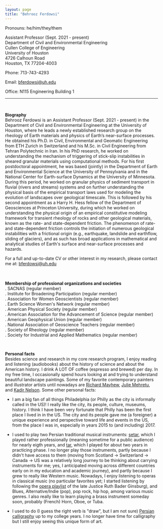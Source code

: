 ```yaml
---
layout: page
title: "Behrooz Ferdowsi"
---
```


Pronouns: he/him/they/them

Assistant Professor (Sept. 2021 - present)<br>
Department of Civil and Environmental Engineering<br>
Cullen College of Engineering<br>
University of Houston<br>
4726 Calhoun Road<br>
Houston, TX 77204-4003<br>

Phone: 713-743-4293

Email: bferdowsi@uh.edu

Office: N115 Engineering Building 1

---
<br>

**Biography**<br> 
Behrooz Ferdowsi is an Assistant Professor (Sept. 2021 - present) in the Department of Civil and Environmental Engineering at the University of Houston, where he leads a newly established research group on the rheology of Earth materials and physics of Earth’s near-surface processes. He obtained his Ph.D. in Civil, Environmental and Geomatic Engineering from ETH Zurich in Switzerland and his M.Sc. in Civil Engineering from Tehran Polytechnic in Iran. In his PhD research, he worked on understanding the mechanism of triggering of stick-slip instabilities in sheared granular materials using computational methods. For his first postdoctoral appointment, he was based (jointly) in the Department of Earth and Environmental Science at the University of Pennsylvania and in the National Center for Earth-surface Dynamics at the University of Minnesota. During this period, he worked on granular physics of sediment transport in fluvial (rivers and streams) systems and on further understanding the physical basis of the empirical transport laws used for modeling the evolution of landscapes over geological timescale. This is followed by his second appointment as a Harry H. Hess fellow of the Department of Geosciences at Princeton University, during which he worked on understanding the physical origin of an empirical constitutive modeling framework for transient rheology of rocks and other geological materials, known as the rate- and state-dependent friction. The phenomenon of rate- and state-dependent friction controls the initiation of numerous geological instabilities with a frictional origin (e.g., earthquake, landslide and earthflow, sliding of glaciers), and as such has broad applications in mathematical and analytical studies of Earth's surface and near-surface processes and hazards.

For a full and up-to-date CV or other interest in my research, please contact me at: <span style="color:#1E88E5">bferdowsi@uh.edu</span><br>  
<br>  

**Membership of professional organizations and societies**<br>
. SACNAS (regular member)<br>
. Institute for Broadening Participation (regular member)<br>
. Association for Women Geoscientists (regular member)<br> 
. Earth Science Women's Network (regular member)<br>
. American Physical Society (regular member)<br> 
. American Association for the Advancement of Science (regular member)<br> 
. American Geophysical Union (regular member)<br>
. National Association of Geoscience Teachers (regular member)<br>
. Society of Rheology (regular member)<br>
. Society for Industrial and Applied Mathematics (regular member) 

<br> 

**Personal facts**<br> 
Besides science and research in my core research program, I enjoy reading and listening (audiobooks) about the history of science and about the American history. I drink A LOT OF coffee (espresso and brewed) per day. In my free time, I occasionally spend hours looking at and trying to understand beautiful landscape paintings. Some of my favorite contemporary painters and illustrator artists until nowadays are [Richard Mayhew](https://en.wikipedia.org/wiki/Richard_Mayhew), [Julie Mehretu](https://en.wikipedia.org/wiki/Julie_Mehretu), and [Kadir Nelson](https://en.wikipedia.org/wiki/Kadir_Nelson). Some other personal facts:


* I am a big fan of all things Philadelphia (or Philly as the city is informally called in the US)! I really like the city, its people, culture, museums, history. I think I have been very fortunate that Philly has been the first place I lived in in the US. The city and its people gave me (a foreigner) a unique experience and perspective toward life and events in the US, from the place I was in, especially in years 2015 to (and including) 2017.

* I used to play two Persian traditional musical instruments: [setar](https://en.wikipedia.org/wiki/Setar), which I played rather professionally (meaning sometime for a public audience) for nearly eigth years, and [tar](https://en.wikipedia.org/wiki/Tar_(string_instrument)), which I played for about two years in practicing phase. I no longer play those instruments, partly because I didn't have access to them (moving from Scotland -> Switzerland -> Canada -> US was a relatively long journey to be thinking about carrying instruments for me; yes, I anticipated moving across different countries early on in my education and academic journey), and partly because I grew to really like Western music. Nowadays, I enjoy listening to operas in classical music (no particular favorites yet; I started listening by following the [opera playlist](https://www.newyorker.com/culture/culture-desk/my-favorite-records-ruth-bader-ginsburg) of the late Justice Ruth Bader Ginsburg), and Blues, Alternative/Indie (pop), pop rock, hip hop, among various music genres. I also really like to learn playing a brass instrument someday soon, probably (French) Horn, Oboe, or Tuba.

* I used to do (I guess the right verb is "draw", but I am not sure) [Persian calligraphy](https://en.wikipedia.org/wiki/Persian_calligraphy) up to my college years. I no longer have time for calligraphy but I still enjoy seeing this unique form of art.

